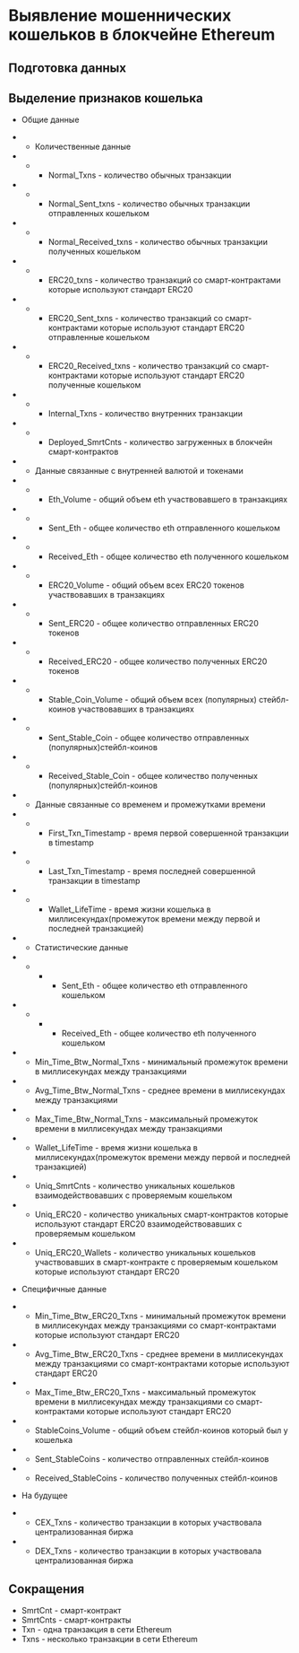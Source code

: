 # Выявление мошеннических кошельков в блокчейне Ethereum

## Подготовка данных

## Выделение признаков кошелька
* Общие данные

* * Количественные данные
* * * Normal_Txns - количество обычных транзакции
* * * Normal_Sent_txns - количество обычных транзакции отправленных кошельком
* * * Normal_Received_txns - количество обычных транзакции полученных кошельком
* * * ERC20_txns - количество транзакций со смарт-контрактами которые используют стандарт ERC20
* * * ERC20_Sent_txns - количество транзакций со смарт-контрактами которые используют стандарт ERC20 отправленные кошельком
* * * ERC20_Received_txns - количество транзакций со смарт-контрактами которые используют стандарт ERC20  полученные кошельком
* * * Internal_Txns - количество внутренних транзакции
* * * Deployed_SmrtCnts - количество загруженных в блокчейн смарт-контрактов

* * Данные связанные с внутренней валютой и токенами
* * * Eth_Volume - общий объем eth участвовавшего в транзакциях
* * * Sent_Eth - общее количество eth отправленного кошельком
* * * Received_Eth - общее количество eth полученного кошельком
* * * ERC20_Volume - общий объем всех ERC20 токенов участвовавших в транзакциях
* * * Sent_ERC20 - общее количество отправленных ERC20 токенов
* * * Received_ERC20 - общее количество полученных ERC20 токенов
* * * Stable_Coin_Volume - общий объем всех (популярных) стейбл-коинов участвовавших в транзакциях
* * * Sent_Stable_Coin - общее количество отправленных (популярных)стейбл-коинов
* * * Received_Stable_Coin - общее количество полученных (популярных)стейбл-коинов

* * Данные связанные со временем и промежутками времени
* * * First_Txn_Timestamp - время первой совершенной транзакции в timestamp
* * * Last_Txn_Timestamp - время последней совершенной транзакции в timestamp
* * * Wallet_LifeTime - время жизни кошелька в миллисекундах(промежуток времени между первой и последней транзакцией)

* * Статистические данные


* * * * Sent_Eth - общее количество eth отправленного кошельком
* * * * Received_Eth - общее количество eth полученного кошельком



* * Min_Time_Btw_Normal_Txns - минимальный промежуток времени в миллисекундах между транзакциями
* * Avg_Time_Btw_Normal_Txns - среднее времени в миллисекундах между транзакциями
* * Max_Time_Btw_Normal_Txns - максимальный промежуток времени в миллисекундах между транзакциями
* * Wallet_LifeTime - время жизни кошелька в миллисекундах(промежуток времени между первой и последней транзакцией)

* * Uniq_SmrtCnts - количество уникальных кошельков взаимодействовавших с проверяемым кошельком
* * Uniq_ERC20 - количество уникальных смарт-контрактов которые используют стандарт ERC20 взаимодействовавших с проверяемым кошельком
* * Uniq_ERC20_Wallets - количество уникальных кошельков участвовавших в смарт-контракте с проверяемым кошельком которые используют стандарт ERC20
* Специфичные данные

* * Min_Time_Btw_ERC20_Txns - минимальный промежуток времени в миллисекундах между транзакциями со смарт-контрактами которые используют стандарт ERC20
* * Avg_Time_Btw_ERC20_Txns - среднее времени в миллисекундах между транзакциями со смарт-контрактами которые используют стандарт ERC20
* * Max_Time_Btw_ERC20_Txns - максимальный промежуток времени в миллисекундах между транзакциями со смарт-контрактами которые используют стандарт ERC20
* * StableCoins_Volume - общий объем стейбл-коинов который был у кошелька
* * Sent_StableCoins - количество отправленных стейбл-коинов
* * Received_StableCoins - количество полученных стейбл-коинов
* На будущее
* * CEX_Txns - количество транзакции в которых участвовала централизованная биржа 
* * DEX_Txns - количество транзакции в которых участвовала централизованная биржа


## Сокращения
* SmrtCnt - смарт-контракт
* SmrtCnts - смарт-контракты
* Txn - одна транзакция в сети Ethereum
* Txns - несколько транзакции в сети Ethereum
